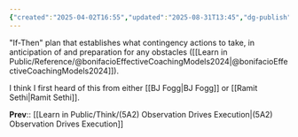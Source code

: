 ```yaml
---
{"created":"2025-04-02T16:55","updated":"2025-08-31T13:45","dg-publish":true,"dg-permalink":"5a2b-implementation-intentions","id":"5a2b","dg-path":"Think/(5A2B) Implementation Intentions.md","permalink":"/5a2b-implementation-intentions/","dgPassFrontmatter":true,"noteIcon":"1"}
---
```


"If-Then" plan that establishes what contingency actions to take, in anticipation of and preparation for any obstacles ([[Learn in Public/Reference/@bonifacioEffectiveCoachingModels2024\|@bonifacioEffectiveCoachingModels2024]]). 

I think I first heard of this from either [[BJ Fogg\|BJ Fogg]] or [[Ramit Sethi\|Ramit Sethi]]. 

**Prev**:: [[Learn in Public/Think/(5A2) Observation Drives Execution\|(5A2) Observation Drives Execution]]